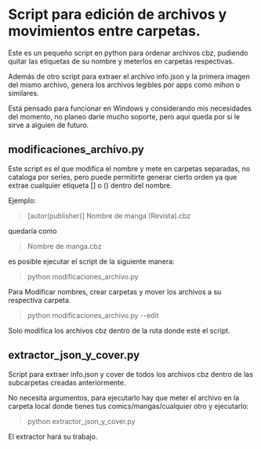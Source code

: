 # Script para edición de archivos y movimientos entre carpetas.

Este es un pequeño script en python para ordenar archivos cbz, pudiendo quitar las etiquetas de su nombre y meterlos en carpetas respectivas.

Además de otro script para extraer el archivo info.json y la primera imagen del mismo archivo, genera los archivos legibles por apps como mihon o similares.

Está pensado para funcionar en Windows y considerando mis necesidades del momento, no planeo darle mucho soporte, pero aquí queda por si le sirve a alguien de futuro.

## modificaciones_archivo.py

Este script es el que modifica el nombre y mete en carpetas separadas, no cataloga por series, pero puede permitirte generar cierto orden ya que extrae cualquier etiqueta [] o () dentro del nombre.

Ejemplo:

> [autor(publisher)] Nombre de manga (Revista).cbz

quedaría como 

> Nombre de manga.cbz

es posible ejecutar el script de la siguiente manera:

> python modificaciones_archivo.py

Para Modificar nombres, crear carpetas y mover los archivos a su respectiva carpeta.

> python modificaciones_archivo.py --edit

Solo modifica los archivos cbz dentro de la ruta donde esté el script.

## extractor_json_y_cover.py

Script para extraer info.json y cover de todos los archivos cbz dentro de las subcarpetas creadas anteriormente.

No necesita argumentos, para ejecutarlo hay que meter el archivo en la carpeta local donde tienes tus comics/mangas/cualquier otro y ejecutarlo:

> python extractor_json_y_cover.py

El extractor hará su trabajo.